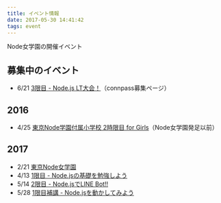```yaml
---
title: イベント情報
date: 2017-05-30 14:41:42
tags: event
---
```


Node女学園の開催イベント

## 募集中のイベント
- 6/21 [3限目 - Node.js LT大会！](https://nodejs.connpass.com/event/57268/)（connpass募集ページ）

## 2016
- 4/25 [東京Node学園付属小学校 2時限目 for Girls](/blog/2016-04-25)（Node女学園発足以前）

## 2017
- 2/21 [東京Node女学園](/blog/2017-02-21)
- 4/13 [1限目 - Node.jsの基礎を勉強しよう](/blog/2017-04-13)
- 5/14 [2限目 - Node.jsでLINE Bot!!](/blog/2017-05-14)
- 5/28 [1限目補講 - Node.jsを動かしてみよう](/blog/2017-05-28)
